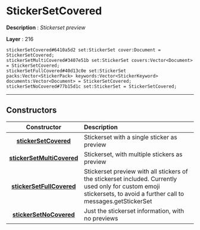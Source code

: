 # StickerSetCovered

**Description** : *Stickerset preview*

**Layer** : 216

```tl
stickerSetCovered#6410a5d2 set:StickerSet cover:Document = StickerSetCovered;
stickerSetMultiCovered#3407e51b set:StickerSet covers:Vector<Document> = StickerSetCovered;
stickerSetFullCovered#40d13c0e set:StickerSet packs:Vector<StickerPack> keywords:Vector<StickerKeyword> documents:Vector<Document> = StickerSetCovered;
stickerSetNoCovered#77b15d1c set:StickerSet = StickerSetCovered;
```

---

## Constructors

| Constructor | Description |
| :---: | :--- |
| [**stickerSetCovered**](constructor/stickerSetCovered) | Stickerset with a single sticker as preview |
| [**stickerSetMultiCovered**](constructor/stickerSetMultiCovered) | Stickerset, with multiple stickers as preview |
| [**stickerSetFullCovered**](constructor/stickerSetFullCovered) | Stickerset preview with all stickers of the stickerset included.  Currently used only for custom emoji stickersets, to avoid a further call to messages.getStickerSet |
| [**stickerSetNoCovered**](constructor/stickerSetNoCovered) | Just the stickerset information, with no previews |